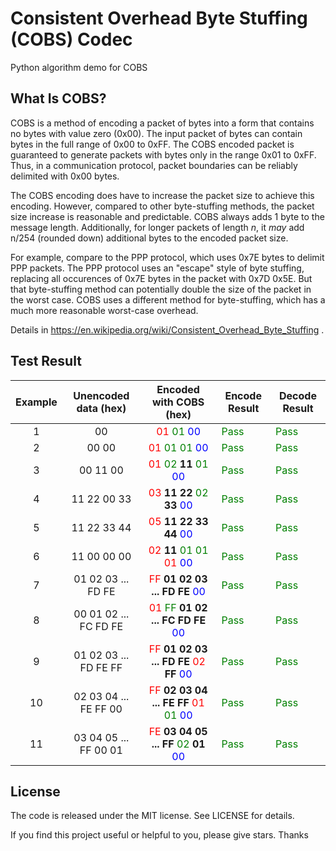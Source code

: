 # Consistent Overhead Byte Stuffing (COBS) Codec

Python algorithm demo for COBS

## What Is COBS?

COBS is a method of encoding a packet of bytes into a form that contains no bytes with value zero (0x00). The input packet of bytes can contain bytes in the full range of 0x00 to 0xFF. The COBS encoded packet is guaranteed to generate packets with bytes only in the range 0x01 to 0xFF. Thus, in a communication protocol, packet boundaries can be reliably delimited with 0x00 bytes.

The COBS encoding does have to increase the packet size to achieve this encoding. However, compared to other byte-stuffing methods, the packet size increase is reasonable and predictable. COBS always adds 1 byte to the message length. Additionally, for longer packets of length *n*, it *may* add n/254 (rounded down) additional bytes to the encoded packet size.

For example, compare to the PPP protocol, which uses 0x7E bytes to delimit PPP packets. The PPP protocol uses an "escape" style of byte stuffing, replacing all occurences of 0x7E bytes in the packet with 0x7D 0x5E. But that byte-stuffing method can potentially double the size of the packet in the worst case. COBS uses a different method for byte-stuffing, which has a much more reasonable worst-case overhead.

Details in https://en.wikipedia.org/wiki/Consistent_Overhead_Byte_Stuffing .



## Test Result

| Example | Unencoded data (hex)  |                   Encoded with COBS (hex)                    | Encode Result                           | Decode Result                           |
| :-----: | :-------------------: | :----------------------------------------------------------: | --------------------------------------- | --------------------------------------- |
|    1    |          00           | <span style="color: red;">01</span> <span style="color: green;">01</span> <span style="color: blue;">00</span> | <span style="color: green;">Pass</span> | <span style="color: green;">Pass</span> |
|    2    |         00 00         | <span style="color: red;">01</span> <span style="color: green;">01</span> <span style="color: green;">01</span> <span style="color: blue;">00</span> | <span style="color: green;">Pass</span> | <span style="color: green;">Pass</span> |
|    3    |       00 11 00        | <span style="color: red;">01</span> <span style="color: green;">02</span> **11** <span style="color: green;">01</span> <span style="color: blue;">00</span> | <span style="color: green;">Pass</span> | <span style="color: green;">Pass</span> |
|    4    |      11 22 00 33      | <span style="color: red;">03</span> **11 22** <span style="color: green;">02</span> **33** <span style="color: blue;">00</span> | <span style="color: green;">Pass</span> | <span style="color: green;">Pass</span> |
|    5    |      11 22 33 44      | <span style="color: red;">05</span> **11 22 33 44** <span style="color: blue;">00</span> | <span style="color: green;">Pass</span> | <span style="color: green;">Pass</span> |
|    6    |      11 00 00 00      | <span style="color: red;">02</span> **11** <span style="color: green;">01</span> <span style="color: green;">01</span> <span style="color: red;">01</span> <span style="color: blue;">00</span> | <span style="color: green;">Pass</span> | <span style="color: green;">Pass</span> |
|    7    |  01 02 03 ... FD FE   | <span style="color: red;">FF</span> **01 02 03 ... FD FE** <span style="color: blue;">00</span> | <span style="color: green;">Pass</span> | <span style="color: green;">Pass</span> |
|    8    | 00 01 02 ... FC FD FE | <span style="color: red;">01</span> <span style="color: green;">FF</span> **01 02 ... FC FD FE** <span style="color: blue;">00</span> | <span style="color: green;">Pass</span> | <span style="color: green;">Pass</span> |
|    9    | 01 02 03 ... FD FE FF | <span style="color: red;">FF</span> **01 02 03 ... FD FE** <span style="color: red;">02</span> **FF** <span style="color: blue;">00</span> | <span style="color: green;">Pass</span> | <span style="color: green;">Pass</span> |
|   10    | 02 03 04 ... FE FF 00 | <span style="color: red;">FF</span> **02 03 04 ... FE FF** <span style="color: red;">01</span> <span style="color: green;">01</span> <span style="color: blue;">00</span> | <span style="color: green;">Pass</span> | <span style="color: green;">Pass</span> |
|   11    | 03 04 05 ... FF 00 01 | <span style="color: red;">FE</span> **03 04 05 ... FF** <span style="color: green;">02</span> **01** <span style="color: blue;">00</span> | <span style="color: green;">Pass</span> | <span style="color: green;">Pass</span> |

## License

The code is released under the MIT license. See LICENSE for details.



If you find this project useful or helpful to you, please give stars. Thanks